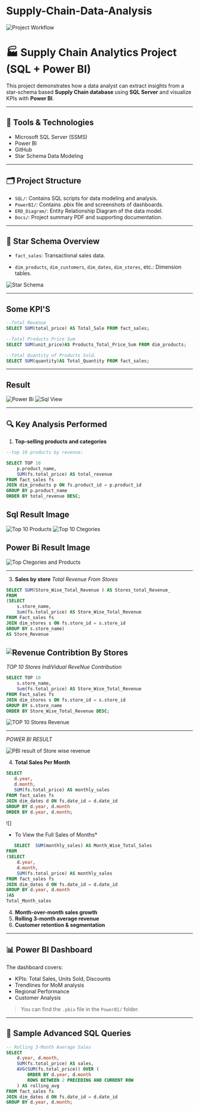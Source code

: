 # Supply-Chain-Data-Analysis
![Project Workflow](https://github.com/Bhabesh-123/Supply-Chain-Data-Analysis/blob/0753697213dfcddb7fb6e91aaeff625a332d851d/%F0%9F%93%A6%20Project%20Title_%20Supply%20Chain%20Pipeline%20Dashboard%20-%20visual%20selection.png)

# 🏭 Supply Chain Analytics Project (SQL + Power BI)

This project demonstrates how a data analyst can extract insights from a star-schema based **Supply Chain database** using **SQL Server** and visualize KPIs with **Power BI**.

---

## 🔧 Tools & Technologies
- Microsoft SQL Server (SSMS)
- Power BI
- GitHub
- Star Schema Data Modeling

---

## 🗂 Project Structure

- `SQL/`: Contains SQL scripts for data modeling and analysis.
- `PowerBI/`: Contains .pbix file and screenshots of dashboards.
- `ERD_Diagram/`: Entity Relationship Diagram of the data model.
- `Docs/`: Project summary PDF and supporting documentation.

---

## 🧱 Star Schema Overview

- `fact_sales`: Transactional sales data.

- `dim_products`, `dim_customers`, `dim_dates`, `dim_stores`, etc.: Dimension tables.

![Star Schema](https://github.com/Bhabesh-123/Supply-Chain-Data-Analysis/blob/b85d8ecd14e44da04292ec0d780ef4ea38d872c3/Supply%20chain%20stars%20schema.png)

---

## Some KPI'S
```sql
--Total Revenue
SELECT SUM(total_price) AS Total_Sale FROM fact_sales;

--Total Products Price Sum
SELECT SUM(unit_price)AS Products_Total_Price_Sum FROM dim_products;

--Total Quantity of Products Sold.
SELECT SUM(quantity)AS Total_Quantity FROM fact_sales;
```
---
## Result 
![Power Bi](https://github.com/Bhabesh-123/Supply-Chain-Data-Analysis/blob/173d5a6d71d0002036908edd3dc6848ecbc29bc2/Sale_Quantity%20sold%20And%20Product%20total%20Price.png)
![Sql View](https://github.com/Bhabesh-123/Supply-Chain-Data-Analysis/blob/511f89f4439b3f498dc3361c50d667ea96643f6b/Power%20Bi%20First%20KPI.png)


---

## 🔍 Key Analysis Performed

1. **Top-selling products and categories**
```sql
--top 10 products by revenue:

SELECT TOP 10
    p.product_name,
    SUM(fs.total_price) AS total_revenue
FROM fact_sales fs
JOIN dim_products p ON fs.product_id = p.product_id
GROUP BY p.product_name
ORDER BY total_revenue DESC;
```
## Sql Result Image
![Top 10 Products](https://github.com/Bhabesh-123/Supply-Chain-Data-Analysis/blob/f3f50c73cef7255aaf6d69904beb6723de01ae0b/Top%2010%20Products%20By%20Revenue.png)
![Top 10 Ctegories](https://github.com/Bhabesh-123/Supply-Chain-Data-Analysis/blob/83de22192343389c7501716e488d5d6579533d30/Top%2010%20Categories%20By%20Revenue.png)
## Power Bi Result Image
![Top Ctegories and Products](https://github.com/Bhabesh-123/Supply-Chain-Data-Analysis/blob/f3f50c73cef7255aaf6d69904beb6723de01ae0b/PowerBi%20%20Top%2010%20product%20and%20category%20by%20Revenue%20.png)

---   
3. **Sales by store**
*Total Revenue From Stores* 
```sql
SELECT SUM(Store_Wise_Total_Revenue ) AS Stores_total_Revenue_
FROM 
(SELECT
    s.store_name,
    Sum(fs.total_price) AS Store_Wise_Total_Revenue 
FROM Fact_sales fs
JOIN dim_stores s ON fs.store_id = s.store_id
GROUP BY s.store_name)
AS Store_Revenue
```
![Revenue Contribtion By Stores](https://github.com/Bhabesh-123/Supply-Chain-Data-Analysis/blob/e92891c2e10bd78a3ea2ef01d4c438bc3ba27df7/Stores%20Total%20Revenue.png)
---
*TOP 10 Stores IndiVidual ReveNue Contribution* 
```sql
SELECT TOP 10
    s.store_name,
    Sum(fs.total_price) AS Store_Wise_Total_Revenue 
FROM Fact_sales fs
JOIN dim_stores s ON fs.store_id = s.store_id
GROUP BY s.store_name
ORDER BY Store_Wise_Total_Revenue DESC;
```
![TOP 10 Stores Revenue](https://github.com/Bhabesh-123/Supply-Chain-Data-Analysis/blob/cbafe8a5c360e81176c09bbc933b18dcfb028fd0/Store%20wise%20Revenue.png)

---
*POWER BI RESULT*

![PBI result of Store wise revenue](https://github.com/Bhabesh-123/Supply-Chain-Data-Analysis/blob/9e9e50e44c8e0d4f0c94701352a389be251d9bd0/Power%20Bi%20%20Total%20Store%20wise%20Revenue%20with%20Grand%20Revenue%20Contribution.png)

4. **Total Sales Per Month**
 ```sql
SELECT 
    d.year,
    d.month,
    SUM(fs.total_price) AS monthly_sales
FROM fact_sales fs
JOIN dim_dates d ON fs.date_id = d.date_id
GROUP BY d.year, d.month
ORDER BY d.year, d.month;
```
![]

* To View the Full Sales of Months*
```sql
   SELECT  SUM(monthly_sales) AS Month_Wise_Total_Sales 
FROM
(SELECT 
    d.year,
    d.month,
    SUM(fs.total_price) AS monthly_sales
FROM fact_sales fs
JOIN dim_dates d ON fs.date_id = d.date_id
GROUP BY d.year, d.month
)AS
Total_Month_sales
```


 

   
4. **Month-over-month sales growth**
5. **Rolling 3-month average revenue**
6. **Customer retention & segmentation**

---

## 📊 Power BI Dashboard

The dashboard covers:
- KPIs: Total Sales, Units Sold, Discounts
- Trendlines for MoM analysis
- Regional Performance
- Customer Analysis

> You can find the `.pbix` file in the `PowerBI/` folder.

---

## 📁 Sample Advanced SQL Queries

```sql
-- Rolling 3-Month Average Sales
SELECT 
    d.year, d.month,
    SUM(fs.total_price) AS sales,
    AVG(SUM(fs.total_price)) OVER (
        ORDER BY d.year, d.month 
        ROWS BETWEEN 2 PRECEDING AND CURRENT ROW
    ) AS rolling_avg
FROM fact_sales fs
JOIN dim_dates d ON fs.date_id = d.date_id
GROUP BY d.year, d.month;
